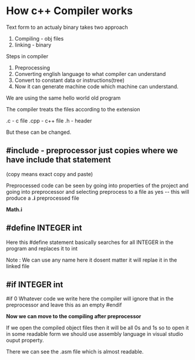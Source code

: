 # How c++ Compiler works

Text form to an actualy binary takes two approach

1. Compiling - obj files
2. linking - binary

Steps in compiler

1. Preprocessing
2. Converting english language to what compiler can understand
3. Convert to constant data or instructions(tree)
4. Now it can generate machine code which machine can understand.

We are using the same hello world old program

The compiler treats the files according to the extension

.c - c file
.cpp - c++ file
.h - header

But these can be changed.

## #include - preprocessor just copies where we have include that statement

(copy means exact copy and paste)

Preprocessed code can be seen by going into properties of the project and going into preprocessor and selecting preprocess to a file as yes -- this will produce a <b>.i</b> preprocessed file

<b>Math.i</b>

<h2>#define INTEGER int </h2>

Here this #define statement basically searches for all INTEGER in the program and replaces it to int

Note : We can use any name here it dosent matter it will replae it in the linked file

<h2>#if INTEGER int </h2>

#if 0
Whatever code we write here the compiler will ignore that in the preprocessor and leave this as an empty
#endif

<b>Now we can move to the compiling after preprocessor</b>

If we open the compiled object files then it will be all 0s and 1s so to open it in some readable form we should use assembly language in visual studio ouput property.

There we can see the .asm file which is almost readable.
